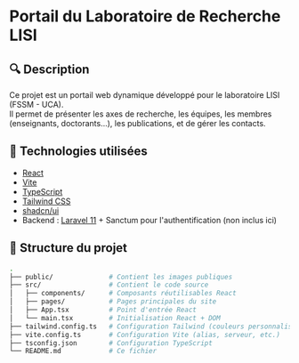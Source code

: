 # Portail du Laboratoire de Recherche LISI

## 🔍 Description

Ce projet est un portail web dynamique développé pour le laboratoire LISI (FSSM - UCA).  
Il permet de présenter les axes de recherche, les équipes, les membres (enseignants, doctorants...), les publications, et de gérer les contacts.

## 🚀 Technologies utilisées

- [React](https://react.dev/)
- [Vite](https://vitejs.dev/)
- [TypeScript](https://www.typescriptlang.org/)
- [Tailwind CSS](https://tailwindcss.com/)
- [shadcn/ui](https://ui.shadcn.dev/)
- Backend : [Laravel 11](https://laravel.com/) + Sanctum pour l'authentification (non inclus ici)

## 📁 Structure du projet

```bash
.
├── public/              # Contient les images publiques
├── src/                 # Contient le code source
│   ├── components/      # Composants réutilisables React
│   ├── pages/           # Pages principales du site
│   ├── App.tsx          # Point d'entrée React
│   └── main.tsx         # Initialisation React + DOM
├── tailwind.config.ts   # Configuration Tailwind (couleurs personnalisées)
├── vite.config.ts       # Configuration Vite (alias, serveur, etc.)
├── tsconfig.json        # Configuration TypeScript
└── README.md            # Ce fichier
